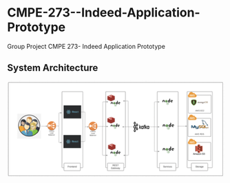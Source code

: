# CMPE-273--Indeed-Application-Prototype
Group Project CMPE 273- Indeed Application Prototype

## System Architecture
![Indeed architecture](Images/SystemArchitecture.jpeg)
